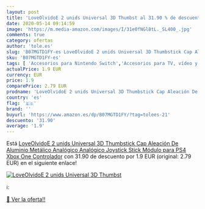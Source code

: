 ```yaml
---
layout: post
title: 'LoveOlvidoE 2 unids Universal 3D Thumbst al 31.90 % de descuento'
date: 2020-05-14 09:14:59
image: 'https://m.media-amazon.com/images/I/31e0fNGl8tL._SL400_.jpg'
comments: true
category: ofertas
author: 'tole.es'
slug: 'B07MGTD1FY-es LoveOlvidoE 2 unids Universal 3D Thumbstick Cap Aleación...'
sku: 'B07MGTD1FY-es'
tags: [ 'Accesorios para Nintendo Switch','Accesorios para TV, vídeo y home cinema','Almacenamiento de datos','Almacenamiento de datos externo','Conversores de vídeo','Electrónica','Hardware y juegos para Nintendo Switch','Informática','Memoria para Nintendo Switch','TV, vídeo y home cinema','Tarjetas de memoria','Tarjetas microSD','Videojuegos','ps4','xbox', ]
actualPrice: 1.9 EUR
currency: EUR
price: 1.9
comparePrice: 2.79 EUR
prodname: 'LoveOlvidoE 2 unids Universal 3D Thumbstick Cap Aleación De Aluminio Metálico Analógico Analógico Joystick Stick Módulo para PS4 Xbox One Controlador'
country: 'es'
flag: '🇪🇸'
brand: ''
buyurl: 'https://www.amazon.es/dp/B07MGTD1FY/?tag=tolees-21'
descuento: '31.90'
average: '1.9'
---
```


Está [LoveOlvidoE 2 unids Universal 3D Thumbstick Cap Aleación De Aluminio Metálico Analógico Analógico Joystick Stick Módulo para PS4 Xbox One Controlador](https://www.amazon.es/dp/B07MGTD1FY/?tag=tolees-21) con 31.90 de descuento por 1.9 EUR (original: 2.79 EUR) en el siguiente enlace!

[![LoveOlvidoE 2 unids Universal 3D Thumbst](https://m.media-amazon.com/images/I/31e0fNGl8tL._SL400_.jpg)](https://www.amazon.es/dp/B07MGTD1FY/?tag=tolees-21)

ℹ️:


[🛒 Ver la oferta!!](https://www.amazon.es/dp/B07MGTD1FY/?tag=tolees-21)
